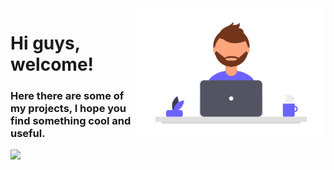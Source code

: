 <img align="right" width=60% height=auto src="https://github.com/charleseduardome/charleseduardome/blob/master/img_profile_github.png">

# Hi guys, welcome!

### Here there are some of my projects, I hope you find something cool and useful.

 <img src="https://img.shields.io/badge/charleseduardo.me%40gmail.com-red">

